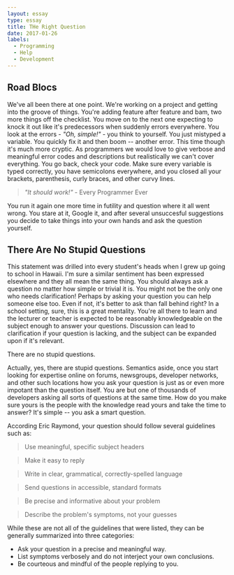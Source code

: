 ```yaml
---
layout: essay
type: essay
title: THe Right Question
date: 2017-01-26
labels:
  - Programming
  - Help
  - Development
---
```


## Road Blocs

We've all been there at one point. We're working on a project and getting into the groove of things. You're adding feature after feature and bam, two more things off the checklist. You move on to the next one expecting to knock it out like it's predecessors when suddenly errors everywhere. You look at the errors - *"Oh, simple!"* - you think to yourself. You just mistyped a variable. You quickly fix it and then boom -- another error. This time though it's much more cryptic. As programmers we would love to give verbose and meaningful error codes and descriptions but realistically we can't cover everything. You go back, check your code. Make sure every variable is typed correctly, you have semicolons everywhere, and you closed all your brackets, parenthesis, curly braces, and other curvy lines. 

> *"It should work!"* - Every Programmer Ever

You run it again one more time in futility and question where it all went wrong. You stare at it, Google it, and after several unsuccesful suggestions you decide to take things into your own hands and ask the question yourself.

## There Are No Stupid Questions

This statement was drilled into every student's heads when I grew up going to school in Hawaii. I'm sure a similar sentiment has been expressed elsewhere and they all mean the same thing. You should always ask a question no matter how simple or trivial it is. You might not be the only one who needs clarification! Perhaps by asking your question you can help someone else too. Even if not, it's better to ask than fall behind right? In a school setting, sure, this is a great mentality. You're all there to learn and the lecturer or teacher is expected to be reasonably knowledgeable on the subject enough to answer your questions. Discussion can lead to clarification if your question is lacking, and the subject can be expanded upon if it's relevant. 

There are no stupid questions.

Actually, yes, there are stupid questions. Semantics aside, once you start looking for expertise online on forums, newsgroups, developer networks, and other such locations how you ask your question is just as or even more impotant than the question itself. You are but one of thousands of developers asking all sorts of questions at the same time. How do you make sure yours is the people with the knowledge read yours and take the time to answer? It's simple -- you ask a smart question.

According Eric Raymond, your question should follow several guidelines such as:

> Use meaningful, specific subject headers

> Make it easy to reply

> Write in clear, grammatical, correctly-spelled language

> Send questions in accessible, standard formats

> Be precise and informative about your problem

> Describe the problem's symptoms, not your guesses

While these are not all of the guidelines that were listed, they can be generally summarized into three categories:
  * Ask your question in a precise and meaningful way.
  * List symptoms verbosely and do not interject your own conclusions.
  * Be courteous and mindful of the people replying to you.

